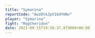 ```yaml
---
title: "Symarina"
reportCode: "AwzDtkJpV16dYmNv"
player: "Symarina"
fight: "Magtheridon"
date: 2021-09-15T19:58:37.879000+00:00
---
```

